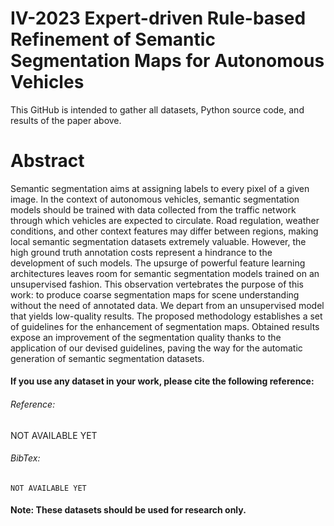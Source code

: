 # IV-2023 Expert-driven Rule-based Refinement of Semantic Segmentation Maps for Autonomous Vehicles

This GitHub is intended to gather all datasets, Python source code, and results of the paper above.

# Abstract
Semantic segmentation aims at assigning labels to every pixel of a given image. In the context of autonomous vehicles, semantic segmentation models should be trained with data collected from the traffic network through which vehicles are expected to circulate. Road regulation, weather conditions, and other context features may differ between regions, making local semantic segmentation datasets extremely valuable. However, the high ground truth annotation costs represent a hindrance to the development of such models. The upsurge of powerful feature learning architectures leaves room for semantic segmentation models trained on an unsupervised fashion. This observation vertebrates the purpose of this work: to produce coarse segmentation maps for scene understanding without the need of annotated data. We depart from an unsupervised model that yields low-quality results. The proposed methodology establishes a set of guidelines for the enhancement of segmentation maps. Obtained results expose an improvement of the segmentation quality thanks to the application of our devised guidelines, paving the way for the automatic generation of semantic segmentation datasets.

#### If you use any dataset in your work, please cite the following reference:
###### Reference:
NOT AVAILABLE YET
###### BibTex:
```
NOT AVAILABLE YET
```
#### Note: These datasets should be used for research only.
